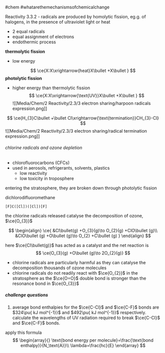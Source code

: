 #chem #whatarethemechanismsofchemicalchange 

Reactivity 3.3.2 - radicals are produced by homolytic fission, eg.g. of halogens, in the presence of ultraviolet light or heat

- 2 equal radicals
- equal assignment of electrons
- endothermic process

**thermolytic fission**
- low energy

$$
\ce{X:X\xrightarrow{heat}X\bullet +X\bullet }
$$
**photolytic fission**
- higher energy than thermolytic fission
$$
\ce{X:X\xrightarrow{\text{UV}}X\bullet +X\bullet }
$$
![[Media/Chem/2 Reactivity/2.3/3 electron sharing/harpoon radicals expression.png]]

$$
\ce{H_{3}C\bullet +\bullet Cl\xrightarrow{\text{termination}}CH_{3}-Cl}
$$
![[Media/Chem/2 Reactivity/2.3/3 electron sharing/radical termination expression.png]]

###### chlorine radicals and ozone depletion
- chlorofluorocarbons (CFCs)
- used in aerosols, refrigerants, solvents, plastics
	- low reactivity
	- low toxicity in troposphere

entering the stratosphere, they are broken down through photolytic fission

dichlorodifluoromethane
```smiles
[F]C([Cl])([Cl])[F]
```

the chlorine radicals released catalyse the decomposition of ozone, $\ce{O_{3}}$

$$
\begin{align}
\ce{
 &Cl\bullet(g) +O_{3}(g)\to O_{2}(g) +ClO\bullet (g)\\
 &ClO\bullet (g) +O\bullet (g)\to O_{2} +C\bullet (g)
}
\end{align}
$$

here $\ce{Cl\bullet(g)}$ has acted as a catalyst and the net reaction is
$$
\ce{O_{3}(g) +O\bullet (g)\to 2O_{2}(g)}
$$

- chlorine radicals are particularly harmful as they can catalyse the decomposition thousands of ozone molecules
- chlorine radicals do not readily react with $\ce{O_{2}}$ in the stratosphere as the $\ce{O=O}$ double bond is stronger than the resonance bond in $\ce{O_{3}}$

##### challenge questions
1. average bond enthalpies for the $\ce{C-Cl}$ and $\ce{C-F}$ bonds are $324\pu{ kJ mol^{-1}}$ and $492\pu{ kJ mol^{-1}}$ respectively. calculate the wavelengths of UV radiation required to break $\ce{C-Cl}$ and $\ce{C-F}$ bonds.

apply this formula
$$
\begin{array}{}
\text{bond energy per molecule}=\frac{\text{bond enthalpy}}{N_\text{A}}\\
\lambda=\frac{hc}{E}
\end{array}
$$

